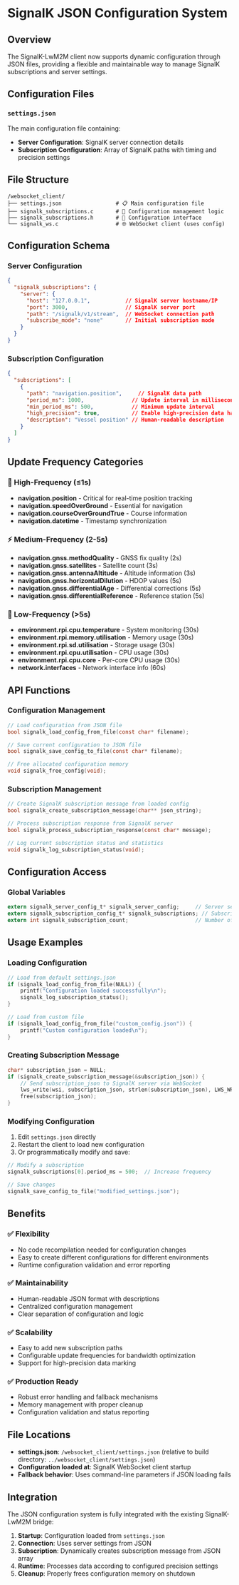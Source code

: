 # SignalK JSON Configuration System

## Overview

The SignalK-LwM2M client now supports dynamic configuration through JSON files, providing a flexible and maintainable way to manage SignalK subscriptions and server settings.

## Configuration Files

### `settings.json`
The main configuration file containing:
- **Server Configuration**: SignalK server connection details
- **Subscription Configuration**: Array of SignalK paths with timing and precision settings

## File Structure

```
/websocket_client/
├── settings.json                 # 📋 Main configuration file
├── signalk_subscriptions.c       # 🔧 Configuration management logic
├── signalk_subscriptions.h       # 📝 Configuration interface
└── signalk_ws.c                  # 🌐 WebSocket client (uses config)
```

## Configuration Schema

### Server Configuration
```json
{
  "signalk_subscriptions": {
    "server": {
      "host": "127.0.0.1",           // SignalK server hostname/IP
      "port": 3000,                  // SignalK server port
      "path": "/signalk/v1/stream",  // WebSocket connection path
      "subscribe_mode": "none"       // Initial subscription mode
    }
  }
}
```

### Subscription Configuration
```json
{
  "subscriptions": [
    {
      "path": "navigation.position",     // SignalK data path
      "period_ms": 1000,               // Update interval in milliseconds
      "min_period_ms": 500,            // Minimum update interval
      "high_precision": true,          // Enable high-precision data handling
      "description": "Vessel position" // Human-readable description
    }
  ]
}
```

## Update Frequency Categories

### 🚀 High-Frequency (≤1s)
- **navigation.position** - Critical for real-time position tracking
- **navigation.speedOverGround** - Essential for navigation
- **navigation.courseOverGroundTrue** - Course information
- **navigation.datetime** - Timestamp synchronization

### ⚡ Medium-Frequency (2-5s)
- **navigation.gnss.methodQuality** - GNSS fix quality (2s)
- **navigation.gnss.satellites** - Satellite count (3s)
- **navigation.gnss.antennaAltitude** - Altitude information (3s)
- **navigation.gnss.horizontalDilution** - HDOP values (5s)
- **navigation.gnss.differentialAge** - Differential corrections (5s)
- **navigation.gnss.differentialReference** - Reference station (5s)

### 🔄 Low-Frequency (>5s)
- **environment.rpi.cpu.temperature** - System monitoring (30s)
- **environment.rpi.memory.utilisation** - Memory usage (30s)
- **environment.rpi.sd.utilisation** - Storage usage (30s)
- **environment.rpi.cpu.utilisation** - CPU usage (30s)
- **environment.rpi.cpu.core** - Per-core CPU usage (30s)
- **network.interfaces** - Network interface info (60s)

## API Functions

### Configuration Management
```c
// Load configuration from JSON file
bool signalk_load_config_from_file(const char* filename);

// Save current configuration to JSON file
bool signalk_save_config_to_file(const char* filename);

// Free allocated configuration memory
void signalk_free_config(void);
```

### Subscription Management
```c
// Create SignalK subscription message from loaded config
bool signalk_create_subscription_message(char** json_string);

// Process subscription response from SignalK server
bool signalk_process_subscription_response(const char* message);

// Log current subscription status and statistics
void signalk_log_subscription_status(void);
```

## Configuration Access

### Global Variables
```c
extern signalk_server_config_t* signalk_server_config;     // Server settings
extern signalk_subscription_config_t* signalk_subscriptions; // Subscription array
extern int signalk_subscription_count;                     // Number of subscriptions
```

## Usage Examples

### Loading Configuration
```c
// Load from default settings.json
if (signalk_load_config_from_file(NULL)) {
    printf("Configuration loaded successfully\n");
    signalk_log_subscription_status();
}

// Load from custom file
if (signalk_load_config_from_file("custom_config.json")) {
    printf("Custom configuration loaded\n");
}
```

### Creating Subscription Message
```c
char* subscription_json = NULL;
if (signalk_create_subscription_message(&subscription_json)) {
    // Send subscription_json to SignalK server via WebSocket
    lws_write(wsi, subscription_json, strlen(subscription_json), LWS_WRITE_TEXT);
    free(subscription_json);
}
```

### Modifying Configuration
1. Edit `settings.json` directly
2. Restart the client to load new configuration
3. Or programmatically modify and save:

```c
// Modify a subscription
signalk_subscriptions[0].period_ms = 500;  // Increase frequency

// Save changes
signalk_save_config_to_file("modified_settings.json");
```

## Benefits

### ✅ **Flexibility**
- No code recompilation needed for configuration changes
- Easy to create different configurations for different environments
- Runtime configuration validation and error reporting

### ✅ **Maintainability**
- Human-readable JSON format with descriptions
- Centralized configuration management
- Clear separation of configuration and logic

### ✅ **Scalability**
- Easy to add new subscription paths
- Configurable update frequencies for bandwidth optimization
- Support for high-precision data marking

### ✅ **Production Ready**
- Robust error handling and fallback mechanisms
- Memory management with proper cleanup
- Configuration validation and status reporting

## File Locations

- **settings.json**: `/websocket_client/settings.json` (relative to build directory: `../websocket_client/settings.json`)
- **Configuration loaded at**: SignalK WebSocket client startup
- **Fallback behavior**: Uses command-line parameters if JSON loading fails

## Integration

The JSON configuration system is fully integrated with the existing SignalK-LwM2M bridge:
1. **Startup**: Configuration loaded from `settings.json`
2. **Connection**: Uses server settings from JSON
3. **Subscription**: Dynamically creates subscription message from JSON array
4. **Runtime**: Processes data according to configured precision settings
5. **Cleanup**: Properly frees configuration memory on shutdown
